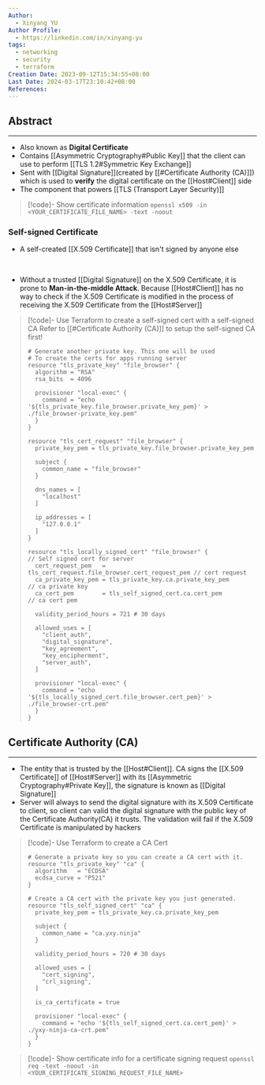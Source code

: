 ```yaml
---
Author:
  - Xinyang YU
Author Profile:
  - https://linkedin.com/in/xinyang-yu
tags:
  - networking
  - security
  - terraform
Creation Date: 2023-09-12T15:34:55+08:00
Last Date: 2024-03-17T23:10:42+08:00
References: 
---
```

## Abstract
---
- Also known as **Digital Certificate**
- Contains [[Asymmetric Cryptography#Public Key]] that the client can use to perform [[TLS 1.2#Symmetric Key Exchange]]
- Sent with [[Digital Signature]](created by [[#Certificate Authority (CA)]]) which is used to **verify** the digital certificate on the [[Host#Client]] side
- The component that powers [[TLS (Transport Layer Security)]]

>[!code]- Show certificate information
> `openssl x509 -in <YOUR_CERTIFICATE_FILE_NAME> -text -noout`


### Self-signed Certificate
- A self-created [[X.509 Certificate]] that isn't signed by anyone else
</br>

- Without a trusted [[Digital Signature]] on the X.509 Certificate, it is prone to **Man-in-the-middle Attack**. Because [[Host#Client]] has no way to check if the X.509 Certificate is modified in the process of receiving the X.509 Certificate from the [[Host#Server]]

>[!code]- Use Terraform to create a self-signed cert with a self-signed CA
> Refer to [[#Certificate Authority (CA)]] to setup the self-signed CA first!
> 
> ```hcl
> # Generate another private key. This one will be used
> # To create the certs for apps running server
> resource "tls_private_key" "file_browser" {
>   algorithm = "RSA"
>   rsa_bits  = 4096
> 
>   provisioner "local-exec" {
>     command = "echo '${tls_private_key.file_browser.private_key_pem}' > ./file_browser-private_key.pem"
>   }
> }
> 
> resource "tls_cert_request" "file_browser" {
>   private_key_pem = tls_private_key.file_browser.private_key_pem
> 
>   subject {
>     common_name = "file_browser"
>   }
> 
>   dns_names = [
>     "localhost"
>   ]
> 
>   ip_addresses = [
>     "127.0.0.1"
>   ]
> }
> 
> resource "tls_locally_signed_cert" "file_browser" {                   // Self signed cert for server
>   cert_request_pem   = tls_cert_request.file_browser.cert_request_pem // cert request
>   ca_private_key_pem = tls_private_key.ca.private_key_pem             // ca private key
>   ca_cert_pem        = tls_self_signed_cert.ca.cert_pem               // ca cert pem
> 
>   validity_period_hours = 721 # 30 days
> 
>   allowed_uses = [
>     "client_auth",
>     "digital_signature",
>     "key_agreement",
>     "key_encipherment",
>     "server_auth",
>   ]
> 
>   provisioner "local-exec" {
>     command = "echo '${tls_locally_signed_cert.file_browser.cert_pem}' > ./file_browser-crt.pem"
>   }
> }
> ```


## Certificate Authority (CA)
---
- The entity that is trusted by the [[Host#Client]]. CA signs the [[X.509 Certificate]] of  [[Host#Server]] with its [[Asymmetric Cryptography#Private Key]], the signature is known as [[Digital Signature]]
- Server will always to send the digital signature with its X.509 Certificate to client, so client can valid the digital signature with the public key of the Certificate Authority(CA) it trusts. The validation will fail if the X.509 Certificate is manipulated by hackers


>[!code]- Use Terraform to create a CA Cert
> ```hcl
> # Generate a private key so you can create a CA cert with it.
> resource "tls_private_key" "ca" {
>   algorithm   = "ECDSA"
>   ecdsa_curve = "P521"
> }
> 
> # Create a CA cert with the private key you just generated.
> resource "tls_self_signed_cert" "ca" {
>   private_key_pem = tls_private_key.ca.private_key_pem
> 
>   subject {
>     common_name = "ca.yxy.ninja"
>   }
> 
>   validity_period_hours = 720 # 30 days
> 
>   allowed_uses = [
>     "cert_signing",
>     "crl_signing",
>   ]
> 
>   is_ca_certificate = true
> 
>   provisioner "local-exec" {
>     command = "echo '${tls_self_signed_cert.ca.cert_pem}' > ./yxy-ninja-ca-crt.pem"
>   }
> }
> ```


>[!code]- Show certificate info for a certificate signing request
> `openssl req -text -noout -in <YOUR_CERTIFICATE_SIGNING_REQUEST_FILE_NAME>`